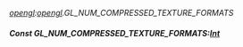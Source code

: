_[opengl](../../modules/opengl/opengl-module.md):[opengl](../../modules/opengl/opengl-module.md).GL\_NUM\_COMPRESSED\_TEXTURE\_FORMATS_
##### Const GL\_NUM\_COMPRESSED\_TEXTURE\_FORMATS:[Int](../../modules/wonkey/wonkey-types-int.md)
